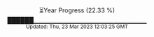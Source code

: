 <p align="center">
⏳Year Progress (22.33 %) <br>
██████▁▁▁▁▁▁▁▁▁▁▁▁▁▁▁▁▁▁▁▁▁▁▁▁ <br>
<sub>Updated: Thu, 23 Mar 2023 12:03:25 GMT</sub>
</p>

